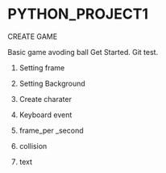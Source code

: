 # PYTHON_PROJECT1
CREATE GAME 

Basic game avoding ball 
Get Started. 
Git test. 

1. Setting frame 

2. Setting Background 

3. Create charater 

4. Keyboard event

5. frame_per _second 

6. collision 

7. text 